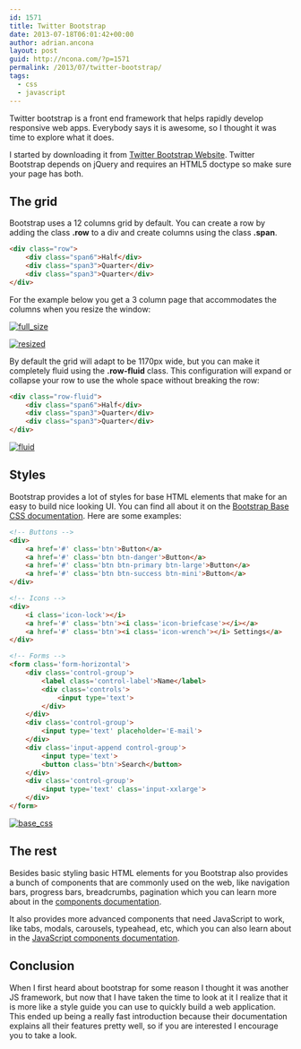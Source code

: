 ```yaml
---
id: 1571
title: Twitter Bootstrap
date: 2013-07-18T06:01:42+00:00
author: adrian.ancona
layout: post
guid: http://ncona.com/?p=1571
permalink: /2013/07/twitter-bootstrap/
tags:
  - css
  - javascript
---
```

Twitter bootstrap is a front end framework that helps rapidly develop responsive web apps. Everybody says it is awesome, so I thought it was time to explore what it does.

I started by downloading it from [Twitter Bootstrap Website](http://twitter.github.io/bootstrap/index.html "Download Twitter Bootstrap"). Twitter Bootstrap depends on jQuery and requires an HTML5 doctype so make sure your page has both.

<!--more-->

## The grid

Bootstrap uses a 12 columns grid by default. You can create a row by adding the class **.row** to a div and create columns using the class **.span<n>**.

```html
<div class="row">
    <div class="span6">Half</div>
    <div class="span3">Quarter</div>
    <div class="span3">Quarter</div>
</div>
```

For the example below you get a 3 column page that accommodates the columns when you resize the window:

[<img src="/images/posts/full_size.png" alt="full_size" />](/images/posts/full_size.png)

[<img src="/images/posts/resized.png" alt="resized" />](/images/posts/resized.png)

By default the grid will adapt to be 1170px wide, but you can make it completely fluid using the **.row-fluid** class. This configuration will expand or collapse your row to use the whole space without breaking the row:

```html
<div class="row-fluid">
    <div class="span6">Half</div>
    <div class="span3">Quarter</div>
    <div class="span3">Quarter</div>
</div>
```

[<img src="/images/posts/fluid.png" alt="fluid" />](/images/posts/fluid.png)

## Styles

Bootstrap provides a lot of styles for base HTML elements that make for an easy to build nice looking UI. You can find all about it on the [Bootstrap Base CSS documentation](http://twitter.github.io/bootstrap/base-css.html "Base CSS"). Here are some examples:

```html
<!-- Buttons -->
<div>
    <a href='#' class='btn'>Button</a>
    <a href='#' class='btn btn-danger'>Button</a>
    <a href='#' class='btn btn-primary btn-large'>Button</a>
    <a href='#' class='btn btn-success btn-mini'>Button</a>
</div>

<!-- Icons -->
<div>
    <i class='icon-lock'></i>
    <a href='#' class='btn'><i class='icon-briefcase'></i></a>
    <a href='#' class='btn'><i class='icon-wrench'></i> Settings</a>
</div>

<!-- Forms -->
<form class='form-horizontal'>
    <div class='control-group'>
        <label class='control-label'>Name</label>
        <div class='controls'>
            <input type='text'>
        </div>
    </div>
    <div class='control-group'>
        <input type='text' placeholder='E-mail'>
    </div>
    <div class='input-append control-group'>
        <input type='text'>
        <button class='btn'>Search</button>
    </div>
    <div class='control-group'>
        <input type='text' class='input-xxlarge'>
    </div>
</form>
```

[<img src="/images/posts/base_css1.png" alt="base_css" />](/images/posts/base_css1.png)

## The rest

Besides basic styling basic HTML elements for you Bootstrap also provides a bunch of components that are commonly used on the web, like navigation bars, progress bars, breadcrumbs, pagination which you can learn more about in the [components documentation](http://twitter.github.io/bootstrap/components.html "Bootstrap components").

It also provides more advanced components that need JavaScript to work, like tabs, modals, carousels, typeahead, etc, which you can also learn about in the [JavaScript components documentation](http://twitter.github.io/bootstrap/javascript.html "Bootstrap JS").

## Conclusion

When I first heard about bootstrap for some reason I thought it was another JS framework, but now that I have taken the time to look at it I realize that it is more like a style guide you can use to quickly build a web application. This ended up being a really fast introduction because their documentation explains all their features pretty well, so if you are interested I encourage you to take a look.
